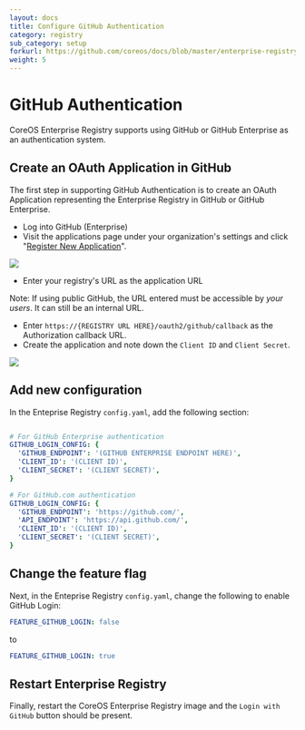 ```yaml
---
layout: docs
title: Configure GitHub Authentication
category: registry
sub_category: setup
forkurl: https://github.com/coreos/docs/blob/master/enterprise-registry/github-auth/index.md
weight: 5
---
```


# GitHub Authentication

CoreOS Enterprise Registry supports using GitHub or GitHub Enterprise as an authentication system.

## Create an OAuth Application in GitHub

The first step in supporting GitHub Authentication is to create an OAuth Application representing the
Enterprise Registry in GitHub or GitHub Enterprise. 

- Log into GitHub (Enterprise)
- Visit the applications page under your organization's settings and click "<a href="https://github.com/settings/applications/new">Register New Application</a>". 

<img src="{{site.url}}/docs/enterprise-registry/github-auth/register-app.png" style="margin: 0 auto; display: block;"/>

- Enter your registry's URL as the application URL

Note: If using public GitHub, the URL entered must be accessible by *your users*. It can still be an internal URL.

- Enter `https://{REGISTRY URL HERE}/oauth2/github/callback` as the Authorization callback URL.
- Create the application and note down the `Client ID` and `Client Secret`.

<img src="{{site.url}}/docs/enterprise-registry/github-auth/view-app.png" style="margin: 0 auto; display: block;"/>

## Add new configuration

In the Enteprise Registry `config.yaml`, add the following section:

```yaml

# For GitHub Enterprise authentication
GITHUB_LOGIN_CONFIG: {
  'GITHUB_ENDPOINT': '(GITHUB ENTERPRISE ENDPOINT HERE)',
  'CLIENT_ID': '(CLIENT ID)',
  'CLIENT_SECRET': '(CLIENT SECRET)',
}

# For GitHub.com authentication
GITHUB_LOGIN_CONFIG: {
  'GITHUB_ENDPOINT': 'https://github.com/',
  'API_ENDPOINT': 'https://api.github.com/',
  'CLIENT_ID': '(CLIENT ID)',
  'CLIENT_SECRET': '(CLIENT SECRET)',
}
```

## Change the feature flag

Next, in the Enteprise Registry `config.yaml`, change the following to enable GitHub Login:

```yaml
FEATURE_GITHUB_LOGIN: false
```

to 

```yaml
FEATURE_GITHUB_LOGIN: true
```

## Restart Enterprise Registry

Finally, restart the CoreOS Enterprise Registry image and the `Login with GitHub` button should be present.
